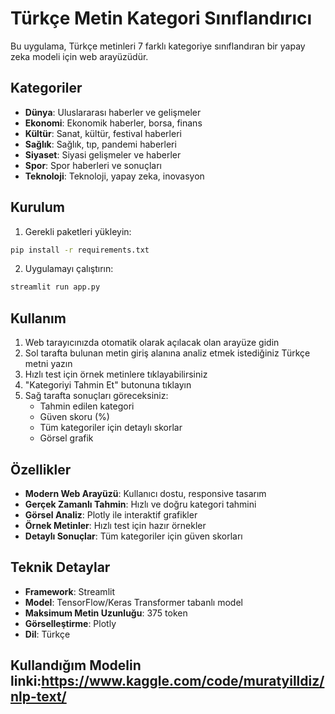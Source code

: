 # Türkçe Metin Kategori Sınıflandırıcı

Bu uygulama, Türkçe metinleri 7 farklı kategoriye sınıflandıran bir yapay zeka modeli için web arayüzüdür.

## Kategoriler
- **Dünya**: Uluslararası haberler ve gelişmeler
- **Ekonomi**: Ekonomik haberler, borsa, finans
- **Kültür**: Sanat, kültür, festival haberleri
- **Sağlık**: Sağlık, tıp, pandemi haberleri
- **Siyaset**: Siyasi gelişmeler ve haberler
- **Spor**: Spor haberleri ve sonuçları
- **Teknoloji**: Teknoloji, yapay zeka, inovasyon

## Kurulum

1. Gerekli paketleri yükleyin:
```bash
pip install -r requirements.txt
```

2. Uygulamayı çalıştırın:
```bash
streamlit run app.py
```

## Kullanım

1. Web tarayıcınızda otomatik olarak açılacak olan arayüze gidin
2. Sol tarafta bulunan metin giriş alanına analiz etmek istediğiniz Türkçe metni yazın
3. Hızlı test için örnek metinlere tıklayabilirsiniz
4. "Kategoriyi Tahmin Et" butonuna tıklayın
5. Sağ tarafta sonuçları göreceksiniz:
   - Tahmin edilen kategori
   - Güven skoru (%)
   - Tüm kategoriler için detaylı skorlar
   - Görsel grafik

## Özellikler

- **Modern Web Arayüzü**: Kullanıcı dostu, responsive tasarım
- **Gerçek Zamanlı Tahmin**: Hızlı ve doğru kategori tahmini
- **Görsel Analiz**: Plotly ile interaktif grafikler
- **Örnek Metinler**: Hızlı test için hazır örnekler
- **Detaylı Sonuçlar**: Tüm kategoriler için güven skorları

## Teknik Detaylar

- **Framework**: Streamlit
- **Model**: TensorFlow/Keras Transformer tabanlı model
- **Maksimum Metin Uzunluğu**: 375 token
- **Görselleştirme**: Plotly
- **Dil**: Türkçe

## Kullandığım Modelin linki:https://www.kaggle.com/code/muratyilldiz/nlp-text/
